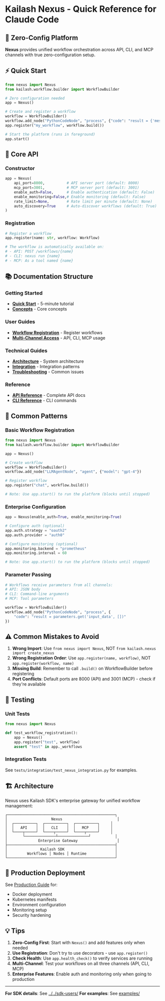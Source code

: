 # Kailash Nexus - Quick Reference for Claude Code

## 🚀 Zero-Config Platform

**Nexus** provides unified workflow orchestration across API, CLI, and MCP channels with true zero-configuration setup.

## ⚡ Quick Start

```python
from nexus import Nexus
from kailash.workflow.builder import WorkflowBuilder

# Zero configuration needed
app = Nexus()

# Create and register a workflow
workflow = WorkflowBuilder()
workflow.add_node("PythonCodeNode", "process", {"code": "result = {'message': 'Hello!'}"})
app.register("my_workflow", workflow.build())

# Start the platform (runs in foreground)
app.start()
```

## 🎯 Core API

### Constructor
```python
app = Nexus(
    api_port=8000,          # API server port (default: 8000)
    mcp_port=3001,          # MCP server port (default: 3001)
    enable_auth=False,      # Enable authentication (default: False)
    enable_monitoring=False,# Enable monitoring (default: False)
    rate_limit=None,        # Rate limit per minute (default: None)
    auto_discovery=True     # Auto-discover workflows (default: True)
)
```

### Registration
```python
# Register a workflow
app.register(name: str, workflow: Workflow)

# The workflow is automatically available on:
# - API: POST /workflows/{name}
# - CLI: nexus run {name}
# - MCP: As a tool named {name}
```

## 📚 Documentation Structure

### Getting Started
- **[Quick Start](docs/getting-started/quick-start.md)** - 5-minute tutorial
- **[Concepts](docs/getting-started/concepts.md)** - Core concepts

### User Guides
- **[Workflow Registration](docs/user-guides/workflow-registration.md)** - Register workflows
- **[Multi-Channel Access](docs/user-guides/multi-channel-access.md)** - API, CLI, MCP usage

### Technical Guides
- **[Architecture](docs/technical/architecture-overview.md)** - System architecture
- **[Integration](docs/technical/integration-guide.md)** - Integration patterns
- **[Troubleshooting](docs/technical/troubleshooting.md)** - Common issues

### Reference
- **[API Reference](docs/reference/api-reference.md)** - Complete API docs
- **[CLI Reference](docs/reference/cli-reference.md)** - CLI commands

## 🔧 Common Patterns

### Basic Workflow Registration
```python
from nexus import Nexus
from kailash.workflow.builder import WorkflowBuilder

app = Nexus()

# Create workflow
workflow = WorkflowBuilder()
workflow.add_node("LLMAgentNode", "agent", {"model": "gpt-4"})

# Register workflow
app.register("chat", workflow.build())

# Note: Use app.start() to run the platform (blocks until stopped)
```

### Enterprise Configuration
```python
app = Nexus(enable_auth=True, enable_monitoring=True)

# Configure auth (optional)
app.auth.strategy = "oauth2"
app.auth.provider = "auth0"

# Configure monitoring (optional)
app.monitoring.backend = "prometheus"
app.monitoring.interval = 60

# Note: Use app.start() to run the platform (blocks until stopped)
```

### Parameter Passing
```python
# Workflows receive parameters from all channels:
# API: JSON body
# CLI: Command-line arguments
# MCP: Tool parameters

workflow = WorkflowBuilder()
workflow.add_node("PythonCodeNode", "process", {
    "code": "result = parameters.get('input_data', [])"
})
```

## ⚠️ Common Mistakes to Avoid

1. **Wrong Import**: Use `from nexus import Nexus`, NOT `from kailash.nexus import create_nexus`
2. **Wrong Registration Order**: Use `app.register(name, workflow)`, NOT `app.register(workflow, name)`
3. **Missing Build**: Remember to call `.build()` on WorkflowBuilder before registering
4. **Port Conflicts**: Default ports are 8000 (API) and 3001 (MCP) - check if they're available

## 🧪 Testing

### Unit Tests
```python
from nexus import Nexus

def test_workflow_registration():
    app = Nexus()
    app.register("test", workflow)
    assert "test" in app._workflows
```

### Integration Tests
See `tests/integration/test_nexus_integration.py` for examples.

## 🏗️ Architecture

Nexus uses Kailash SDK's enterprise gateway for unified workflow management:

```
┌─────────────────────────────────────────────────┐
│                    Nexus                         │
│  ┌──────────┐  ┌──────────┐  ┌──────────┐     │
│  │   API    │  │   CLI    │  │   MCP    │     │
│  └────┬─────┘  └────┬─────┘  └────┬─────┘     │
│       └──────────────┴──────────────┘           │
│              Enterprise Gateway                  │
├─────────────────────────────────────────────────┤
│               Kailash SDK                       │
│         Workflows │ Nodes │ Runtime             │
└─────────────────────────────────────────────────┘
```

## 🚦 Production Deployment

See [Production Guide](docs/production/deployment.md) for:
- Docker deployment
- Kubernetes manifests
- Environment configuration
- Monitoring setup
- Security hardening

## 💡 Tips

1. **Zero-Config First**: Start with `Nexus()` and add features only when needed
2. **Use Registration**: Don't try to use decorators - use `app.register()`
3. **Check Health**: Use `app.health_check()` to verify services are running
4. **Multi-Channel**: Test your workflows on all three channels (API, CLI, MCP)
5. **Enterprise Features**: Enable auth and monitoring only when going to production

---

**For SDK details**: See [../../sdk-users/](../../sdk-users/)
**For examples**: See [examples/](examples/)